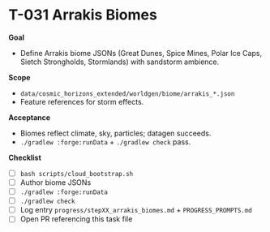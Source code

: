# T-031 Arrakis Biomes

**Goal**

- Define Arrakis biome JSONs (Great Dunes, Spice Mines, Polar Ice Caps, Sietch Strongholds, Stormlands) with sandstorm ambience.

**Scope**

- `data/cosmic_horizons_extended/worldgen/biome/arrakis_*.json`
- Feature references for storm effects.

**Acceptance**

- Biomes reflect climate, sky, particles; datagen succeeds.
- `./gradlew :forge:runData` + `./gradlew check` pass.

**Checklist**

- [ ] `bash scripts/cloud_bootstrap.sh`
- [ ] Author biome JSONs
- [ ] `./gradlew :forge:runData`
- [ ] `./gradlew check`
- [ ] Log entry `progress/stepXX_arrakis_biomes.md` + `PROGRESS_PROMPTS.md`
- [ ] Open PR referencing this task file
